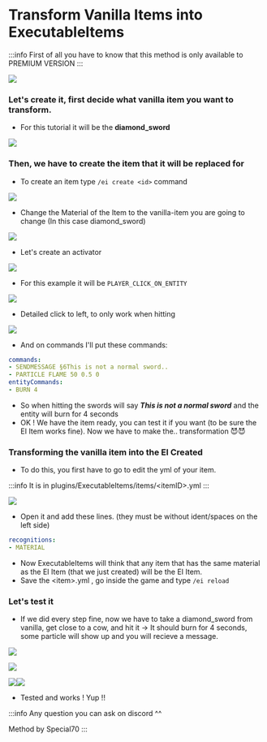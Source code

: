 # Transform Vanilla Items into ExecutableItems

:::info
First of all you have to know that this method is only available to PREMIUM VERSION
:::

![](<../../..//static/img/Executable Items Color3.png>)

### Let's create it, first decide what vanilla item you want to transform.

* For this tutorial it will be the **diamond\_sword**

![](<../../..//static/img/image (96).png>)

### **Then, we have to create the item that it will be replaced for**

* To create an item type `/ei create <id>` command

![](<../../..//static/img/image (194).png>)

* Change the Material of the Item to the vanilla-item you are going to change (In this case diamond\_sword)

![](<../../..//static/img/image (168).png>)

* Let's create an activator

![](<../../..//static/img/image (92).png>)

* For this example it will be `PLAYER_CLICK_ON_ENTITY`

![](<../../..//static/img/image (213).png>)

* Detailed click to left, to only work when hitting

![](<../../..//static/img/image (272).png>)

* And on commands I'll put these commands:

```yaml
commands:
- SENDMESSAGE §6This is not a normal sword..
- PARTICLE FLAME 50 0.5 0
entityCommands:
- BURN 4
```

* So when hitting the swords will say _**This is not a normal sword**_ and the entity will burn for 4 seconds
* OK ! We have the item ready, you can test it if you want (to be sure the EI Item works fine). Now we have to make the.. transformation 😈😈

### Transforming the vanilla item into the EI Created

* To do this, you first have to go to edit the yml of your item.

:::info
It is in plugins/ExecutableItems/items/\<itemID>.yml
:::

![](<../../..//static/img/image (195).png>)

* Open it and add these lines. (they must be without ident/spaces on the left side)

```yaml
recognitions:
- MATERIAL
```

* Now ExecutableItems  will think that any item that has the same material as the EI Item (that we just created) will be the EI Item.
* Save the \<item>.yml , go inside the game and type `/ei reload`

### Let's test it

* If we did every step fine, now we have to take a diamond\_sword from vanilla, get close to a cow, and hit it -> It should burn for 4 seconds, some particle will show up and you will recieve a message.

![](<../../..//static/img/image (245).png>)

![](<../../..//static/img/image (105).png>)

![](<../../..//static/img/image (73).png>)![](<../../..//static/img/image (181).png>)

* Tested and works ! Yup !!

:::info
Any question you can ask on discord ^^

Method by Special70
:::


